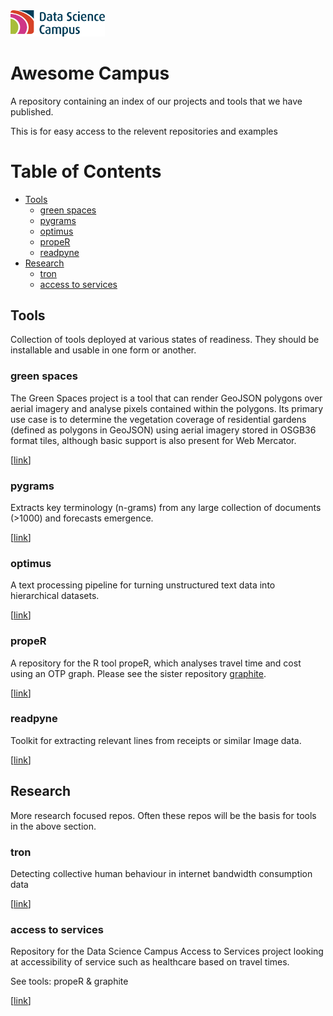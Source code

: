 <img src="logo.png" style="width:30%;height:auto;">

# Awesome Campus

A repository containing an index of our projects and tools that we have
published.

This is for easy access to the relevent repositories and examples

# Table of Contents

- [Tools](#tools)
  - [green spaces](#green-spaces)
  - [pygrams](#pygrams)
  - [optimus](#optimus)
  - [propeR](#proper)
  - [readpyne](#readpyne)
- [Research](#research)
  - [tron](#tron)
  - [access to services](#access-to-services)

## Tools

Collection of tools deployed at various states of readiness. They should be
installable and usable in one form or another.

### green spaces

The Green Spaces project is a tool that can render GeoJSON polygons over aerial
imagery and analyse pixels contained within the polygons. Its primary use case
is to determine the vegetation coverage of residential gardens (defined as
polygons in GeoJSON) using aerial imagery stored in OSGB36 format tiles,
although basic support is also present for Web Mercator.

[[link](https://github.com/datasciencecampus/Green_Spaces)]

### pygrams

Extracts key terminology (n-grams) from any large collection of
documents (>1000) and forecasts emergence.

[[link](https://github.com/datasciencecampus/pyGrams)]

### optimus

A text processing pipeline for turning unstructured text data into hierarchical
datasets.

[[link](https://github.com/datasciencecampus/optimus)]

### propeR

A repository for the R tool propeR, which analyses travel time and cost using an
OTP graph. Please see the sister repository
[graphite](https://github.com/datasciencecampus/graphite).

[[link](https://github.com/datasciencecampus/propeR)]

### readpyne

Toolkit for extracting relevant lines from receipts or similar Image data.

[[link](https://github.com/datasciencecampus/readpyne)]

## Research

More research focused repos. Often these repos will be the basis for tools
in the above section.

### tron

Detecting collective human behaviour in internet bandwidth consumption data

[[link](https://github.com/datasciencecampus/tron)]

### access to services

Repository for the Data Science Campus Access to Services project looking at
accessibility of service such as healthcare based on travel times.

See tools: propeR & graphite

[[link](https://github.com/datasciencecampus/access-to-services)]
